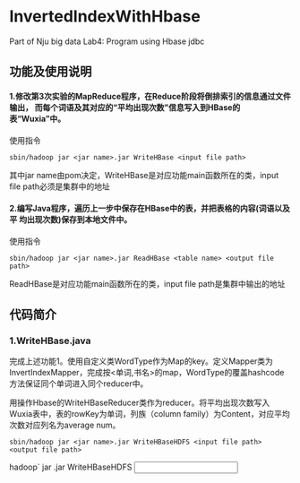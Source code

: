 # InvertedIndexWithHbase
Part of Nju big data Lab4: Program using Hbase jdbc  

## 功能及使用说明

#### 1.修改第3次实验的MapReduce程序，在Reduce阶段将倒排索引的信息通过文件输出， 而每个词语及其对应的“平均出现次数”信息写入到HBase的表“Wuxia”中。

使用指令

```
sbin/hadoop jar <jar name>.jar WriteHBase <input file path> 
```

其中jar name由pom决定，WriteHBase是对应功能main函数所在的类，input file path必须是集群中的地址

#### 2.编写Java程序，遍历上一步中保存在HBase中的表，并把表格的内容(词语以及平 均出现次数)保存到本地文件中。

使用指令

```
sbin/hadoop jar <jar name>.jar ReadHBase <table name> <output file path> 
```

ReadHBase是对应功能main函数所在的类，input file path是集群中输出的地址

## 代码简介

### 1.WriteHBase.java

完成上述功能1。使用自定义类WordType作为Map的key。定义Mapper类为InvertIndexMapper，完成按<单词,书名>的map，WordType的覆盖hashcode方法保证同个单词进入同个reducer中。

用操作Hbase的WriteHBaseReducer类作为reducer。将平均出现次数写入Wuxia表中，表的rowKey为单词，列族（column family）为Content，对应平均次数对应列名为average num。

```
sbin/hadoop jar <jar name>.jar WriteHBaseHDFS <input file path> <output file path> 
```

hadoop` jar <jar name>.jar WriteHBaseHDFS <input file path> <output file path> 

